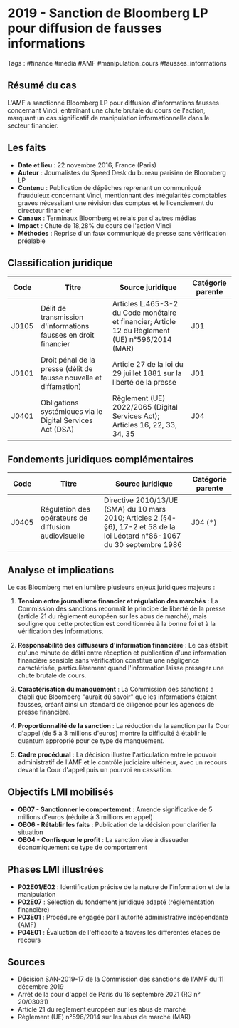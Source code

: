 # 2019 - Sanction de Bloomberg LP pour diffusion de fausses informations
Tags : #finance #media #AMF #manipulation_cours #fausses_informations

## Résumé du cas
L'AMF a sanctionné Bloomberg LP pour diffusion d'informations fausses concernant Vinci, entraînant une chute brutale du cours de l'action, marquant un cas significatif de manipulation informationnelle dans le secteur financier.

## Les faits
- **Date et lieu** : 22 novembre 2016, France (Paris)
- **Auteur** : Journalistes du Speed Desk du bureau parisien de Bloomberg LP
- **Contenu** : Publication de dépêches reprenant un communiqué frauduleux concernant Vinci, mentionnant des irrégularités comptables graves nécessitant une révision des comptes et le licenciement du directeur financier
- **Canaux** : Terminaux Bloomberg et relais par d'autres médias
- **Impact** : Chute de 18,28% du cours de l'action Vinci
- **Méthodes** : Reprise d'un faux communiqué de presse sans vérification préalable

## Classification juridique
| Code | Titre | Source juridique | Catégorie parente |
|------|-------|------------------|-------------------|
| J0105 | Délit de transmission d'informations fausses en droit financier | Articles L.465-3-2 du Code monétaire et financier; Article 12 du Règlement (UE) n°596/2014 (MAR) | J01 |
| J0101 | Droit pénal de la presse (délit de fausse nouvelle et diffamation) | Article 27 de la loi du 29 juillet 1881 sur la liberté de la presse | J01 |
| J0401 | Obligations systémiques via le Digital Services Act (DSA) | Règlement (UE) 2022/2065 (Digital Services Act); Articles 16, 22, 33, 34, 35 | J04 |

## Fondements juridiques complémentaires
| Code | Titre | Source juridique | Catégorie parente |
|------|-------|------------------|-------------------|
| J0405 | Régulation des opérateurs de diffusion audiovisuelle | Directive 2010/13/UE (SMA) du 10 mars 2010; Articles 2 (§4-§6), 17-2 et 58 de la loi Léotard n°86-1067 du 30 septembre 1986 | J04 (*) |

## Analyse et implications
Le cas Bloomberg met en lumière plusieurs enjeux juridiques majeurs :

1. **Tension entre journalisme financier et régulation des marchés** : La Commission des sanctions reconnaît le principe de liberté de la presse (article 21 du règlement européen sur les abus de marché), mais souligne que cette protection est conditionnée à la bonne foi et à la vérification des informations.

2. **Responsabilité des diffuseurs d'information financière** : Le cas établit qu'une minute de délai entre réception et publication d'une information financière sensible sans vérification constitue une négligence caractérisée, particulièrement quand l'information laisse présager une chute brutale de cours.

3. **Caractérisation du manquement** : La Commission des sanctions a établi que Bloomberg "aurait dû savoir" que les informations étaient fausses, créant ainsi un standard de diligence pour les agences de presse financière.

4. **Proportionnalité de la sanction** : La réduction de la sanction par la Cour d'appel (de 5 à 3 millions d'euros) montre la difficulté à établir le quantum approprié pour ce type de manquement.

5. **Cadre procédural** : La décision illustre l'articulation entre le pouvoir administratif de l'AMF et le contrôle judiciaire ultérieur, avec un recours devant la Cour d'appel puis un pourvoi en cassation.

## Objectifs LMI mobilisés
- **OB07 - Sanctionner le comportement** : Amende significative de 5 millions d'euros (réduite à 3 millions en appel)
- **OB06 - Rétablir les faits** : Publication de la décision pour clarifier la situation
- **OB04 - Confisquer le profit** : La sanction vise à dissuader économiquement ce type de comportement

## Phases LMI illustrées
- **P02E01/E02** : Identification précise de la nature de l'information et de la manipulation
- **P02E07** : Sélection du fondement juridique adapté (réglementation financière)
- **P03E01** : Procédure engagée par l'autorité administrative indépendante (AMF)
- **P04E01** : Évaluation de l'efficacité à travers les différentes étapes de recours

## Sources
- Décision SAN-2019-17 de la Commission des sanctions de l'AMF du 11 décembre 2019
- Arrêt de la cour d'appel de Paris du 16 septembre 2021 (RG n° 20/03031)
- Article 21 du règlement européen sur les abus de marché
- Règlement (UE) n°596/2014 sur les abus de marché (MAR)
